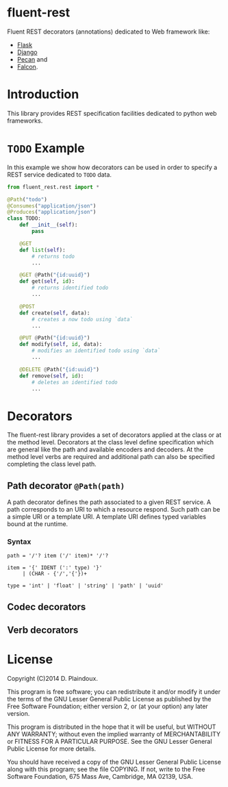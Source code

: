fluent-rest
===========

Fluent REST decorators (annotations) dedicated to Web framework like:
* [Flask](http://flask.pocoo.org)
* [Django](http://www.django-rest-framework.org)
* [Pecan](http://www.pecanpy.org) and
* [Falcon](http://falconframework.org).

Introduction
============

This library provides REST specification facilities dedicated to
python web frameworks.

`TODO` Example
==============

In this example we show how decorators can be used in order to specify a REST
service dedicated to `TODO` data.

```python
from fluent_rest.rest import *

@Path("todo")
@Consumes("application/json")
@Produces("application/json")
class TODO:
    def __init__(self):
        pass

    @GET
    def list(self):
        # returns todo
        ...

    @GET @Path("{id:uuid}")
    def get(self, id):
        # returns identified todo
        ...

    @POST
    def create(self, data):
        # creates a now todo using `data`
        ...

    @PUT @Path("{id:uuid}")
    def modify(self, id, data):
        # modifies an identified todo using `data`
        ...

    @DELETE @Path("{id:uuid}")
    def remove(self, id):
        # deletes an identified todo
        ...
```

Decorators
==========

The fluent-rest library provides a set of decorators applied at the
class or at the method level. Decorators at the class level define
specification which are general like the path and available encoders and
decoders. At the method level verbs are required and additional path can
also be specified completing the class level path.

Path decorator `@Path(path)`
----------------------------

A path decorator defines the path associated to a given REST service. A path
corresponds to an URI to which a resource respond. Such path can be a simple
 URI or a template URI. A template URI defines typed variables bound
at the runtime.

### Syntax

```
path = '/'? item ('/' item)* '/'?

item = '{' IDENT (':' type) '}'
     | (CHAR - {'/','{'})+

type = 'int' | 'float' | 'string' | 'path' | 'uuid'
```

Codec decorators
----------------

Verb decorators
---------------

License
=======

Copyright (C)2014 D. Plaindoux.

This program is free software; you can redistribute it and/or modify
it under the terms of the GNU Lesser General Public License as published
by the Free Software Foundation; either version 2, or (at your option)
any later version.

This program is distributed in the hope that it will be useful, but
WITHOUT ANY WARRANTY; without even the implied warranty of MERCHANTABILITY
or FITNESS FOR A PARTICULAR PURPOSE. See the GNU Lesser General Public License
for more details.

You should have received a copy of the GNU Lesser General Public License
along with this program; see the file COPYING. If not, write to the Free
Software Foundation, 675 Mass Ave, Cambridge, MA 02139, USA.
